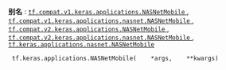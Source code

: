 **别名** : [ `tf.compat.v1.keras.applications.NASNetMobile` ](/api_docs/python/tf/keras/applications/NASNetMobile), [ `tf.compat.v1.keras.applications.nasnet.NASNetMobile` ](/api_docs/python/tf/keras/applications/NASNetMobile), [ `tf.compat.v2.keras.applications.NASNetMobile` ](/api_docs/python/tf/keras/applications/NASNetMobile), [ `tf.compat.v2.keras.applications.nasnet.NASNetMobile` ](/api_docs/python/tf/keras/applications/NASNetMobile), [ `tf.keras.applications.nasnet.NASNetMobile` ](/api_docs/python/tf/keras/applications/NASNetMobile)

```
 tf.keras.applications.NASNetMobile(    *args,    **kwargs) 
```

